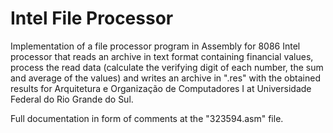 # Intel File Processor

Implementation of a file processor program in Assembly for 8086 Intel processor that reads an archive in text format containing financial values, process the read data (calculate the verifying digit of each number, the sum and average of the values) and writes an archive in ".res" with the obtained results for Arquitetura e Organização de Computadores I at Universidade Federal do Rio Grande do Sul.

Full documentation in form of comments at the "323594.asm" file.
